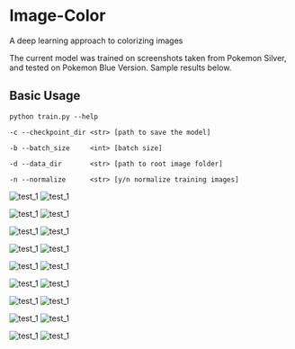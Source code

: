 # Image-Color
A deep learning approach to colorizing images

The current model was trained on screenshots taken from Pokemon Silver,
and tested on Pokemon Blue Version. Sample results below.

## Basic Usage
`python train.py --help`

`-c --checkpoint_dir <str> [path to save the model]`

`-b --batch_size     <int> [batch size]`

`-d --data_dir       <str> [path to root image folder]`

`-n --normalize      <str> [y/n normalize training images]`




![test_1](https://github.com/cameronfabbri/Colorful-Image-Colorization/blob/master/images/test_3.png?raw=true)
![test_1](https://github.com/cameronfabbri/Colorful-Image-Colorization/blob/master/images/test_3_output.png?raw=true)

![test_1](https://github.com/cameronfabbri/Colorful-Image-Colorization/blob/master/images/test_5.png?raw=true)
![test_1](https://github.com/cameronfabbri/Colorful-Image-Colorization/blob/master/images/test_5_output.png?raw=true)

![test_1](https://github.com/cameronfabbri/Colorful-Image-Colorization/blob/master/images/test_1.png?raw=true)
![test_1](https://github.com/cameronfabbri/Colorful-Image-Colorization/blob/master/images/test_1_output.png?raw=true)

![test_1](https://github.com/cameronfabbri/Colorful-Image-Colorization/blob/master/images/test_2.png?raw=true)
![test_1](https://github.com/cameronfabbri/Colorful-Image-Colorization/blob/master/images/test_2_output.png?raw=true)

![test_1](https://github.com/cameronfabbri/Colorful-Image-Colorization/blob/master/images/test_4.png?raw=true)
![test_1](https://github.com/cameronfabbri/Colorful-Image-Colorization/blob/master/images/test_4_output.png?raw=true)

![test_1](https://github.com/cameronfabbri/Colorful-Image-Colorization/blob/master/images/test_6.png?raw=true)
![test_1](https://github.com/cameronfabbri/Colorful-Image-Colorization/blob/master/images/test_6_output.png?raw=true)

![test_1](https://github.com/cameronfabbri/Colorful-Image-Colorization/blob/master/images/test_7.png?raw=true)
![test_1](https://github.com/cameronfabbri/Colorful-Image-Colorization/blob/master/images/test_7_output.png?raw=true)

![test_1](https://github.com/cameronfabbri/Colorful-Image-Colorization/blob/master/images/test_8.png?raw=true)
![test_1](https://github.com/cameronfabbri/Colorful-Image-Colorization/blob/master/images/test_8_output.png?raw=true)

![test_1](https://github.com/cameronfabbri/Colorful-Image-Colorization/blob/master/images/test_9.png?raw=true)
![test_1](https://github.com/cameronfabbri/Colorful-Image-Colorization/blob/master/images/test_9_output.png?raw=true)


